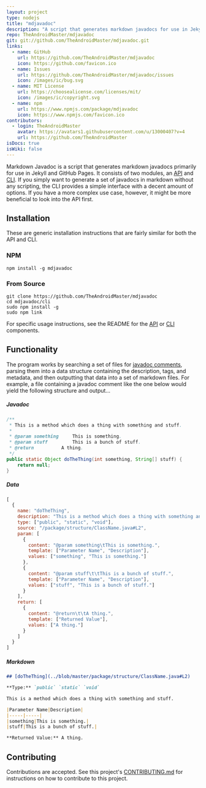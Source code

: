 ```yaml
---
layout: project
type: nodejs
title: "mdjavadoc"
description: "A script that generates markdown javadocs for use in Jekyll and GitHub Pages."
repo: TheAndroidMaster/mdjavadoc
git: git://github.com/TheAndroidMaster/mdjavadoc.git
links:
  - name: GitHub
    url: https://github.com/TheAndroidMaster/mdjavadoc
    icon: https://github.com/favicon.ico
  - name: Issues
    url: https://github.com/TheAndroidMaster/mdjavadoc/issues
    icon: /images/ic/bug.svg
  - name: MIT License
    url: https://choosealicense.com/licenses/mit/
    icon: /images/ic/copyright.svg
  - name: npm
    url: https://www.npmjs.com/package/mdjavadoc
    icon: https://www.npmjs.com/favicon.ico
contributors:
  - login: TheAndroidMaster
    avatar: https://avatars1.githubusercontent.com/u/13000407?v=4
    url: https://github.com/TheAndroidMaster
isDocs: true
isWiki: false
---
```


Markdown Javadoc is a script that generates markdown javadocs primarily for use in Jekyll and GitHub Pages. It consists of two modules, an [API](https://github.com/TheAndroidMaster/mdjavadoc/blob/master/./api/README.md) and [CLI](https://github.com/TheAndroidMaster/mdjavadoc/blob/master/./cli/README.md). If you simply want to generate a set of javadocs in markdown without any scripting, the CLI provides a simple interface with a decent amount of options. If you have a more complex use case, however, it might be more beneficial to look into the API first.

## Installation

These are generic installation instructions that are fairly similar for both the API and CLI. 

### NPM

```shell
npm install -g mdjavadoc
```

### From Source

```shell
git clone https://github.com/TheAndroidMaster/mdjavadoc
cd mdjavadoc/cli
sudo npm install -g
sudo npm link
```

For specific usage instructions, see the README for the [API](https://github.com/TheAndroidMaster/mdjavadoc/blob/master/./api/README.md) or [CLI](https://github.com/TheAndroidMaster/mdjavadoc/blob/master/./cli/README.md) components.

## Functionality

The program works by searching a set of files for [javadoc comments](https://www.oracle.com/technetwork/java/javase/documentation/index-137868.html), parsing them into a data structure containing the description, tags, and metadata, and then outputting that data into a set of markdown files. For example, a file containing a javadoc comment like the one below would yield the following structure and output...

##### Javadoc

```java
/**
 * This is a method which does a thing with something and stuff.
 * 
 * @param something		This is something.
 * @param stuff			This is a bunch of stuff.
 * @return			A thing.
 */
public static Object doTheThing(int something, String[] stuff) {
	return null;
}
```

##### Data

```javascript
[
  {
    name: "doTheThing",
    description: "This is a method which does a thing with something and stuff.",
    type: ["public", "static", "void"],
    source: "/package/structure/ClassName.java#L2",
    param: [
      {
        content: "@param something\tThis is something.",
        template: ["Parameter Name", "Description"],
        values: ["something", "This is something."]
      },
      {
        content: "@param stuff\t\tThis is a bunch of stuff.",
        template: ["Parameter Name", "Description"],
        values: ["stuff", "This is a bunch of stuff."]
      }
    ],
    return: [
      {
        content: "@return\t\tA thing.",
        template: ["Returned Value"],
        values: ["A thing."]
      }
    ]
  }
]
```

##### Markdown

```md
## [doTheThing](../blob/master/package/structure/ClassName.java#L2)

**Type:** `public` `static` `void`

This is a method which does a thing with something and stuff.

|Parameter Name|Description|
|-----|-----|
|something|This is something.|
|stuff|This is a bunch of stuff.|

**Returned Value:** A thing.
```

## Contributing

Contributions are accepted. See this project's [CONTRIBUTING.md](https://github.com/TheAndroidMaster/mdjavadoc/blob/master/./.github/CONTRIBUTING.md) for instructions on how to contribute to this project.
